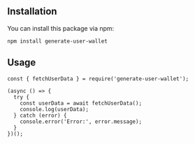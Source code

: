 ## Installation

You can install this package via npm:

```
npm install generate-user-wallet
```

## Usage

```
const { fetchUserData } = require('generate-user-wallet');

(async () => {
  try {
    const userData = await fetchUserData();
    console.log(userData);
  } catch (error) {
    console.error('Error:', error.message);
  }
})();
```
